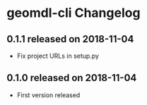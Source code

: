 # geomdl-cli Changelog

## 0.1.1 released on 2018-11-04

* Fix project URLs in setup.py

## 0.1.0 released on 2018-11-04

* First version released

